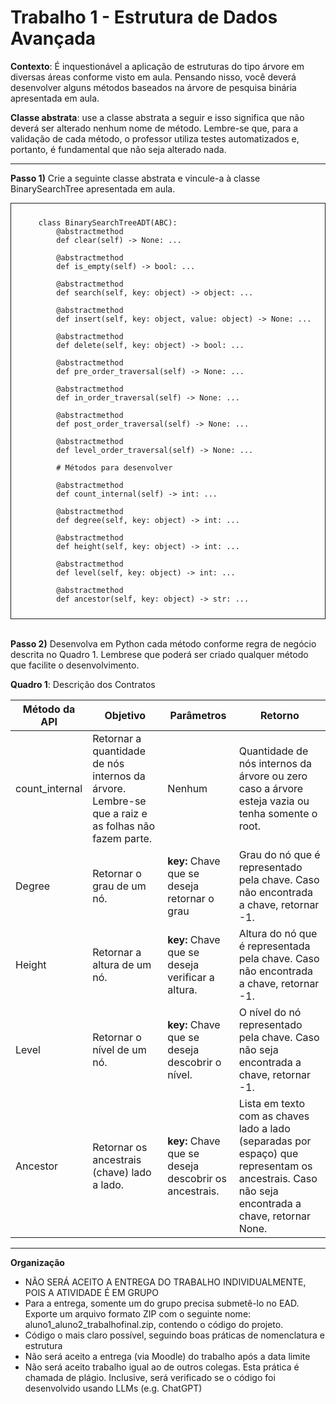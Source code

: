 # Trabalho 1 -  Estrutura de Dados Avançada


**Contexto**: É inquestionável a aplicação de estruturas do tipo árvore em diversas áreas conforme visto em
aula. Pensando nisso, você deverá desenvolver alguns métodos baseados na árvore de pesquisa binária
apresentada em aula.

**Classe abstrata**: use a classe abstrata a seguir e isso significa que não deverá ser alterado nenhum nome
de método. Lembre-se que, para a validação de cada método, o professor utiliza testes automatizados e,
portanto, é fundamental que não seja alterado nada.

<hr/>

**Passo 1)** Crie a seguinte classe abstrata e vincule-a à classe BinarySearchTree apresentada em aula.

<div style="border: 1px solid; padding: 10px 15px">

```
    class BinarySearchTreeADT(ABC):
        @abstractmethod
        def clear(self) -> None: ...

        @abstractmethod
        def is_empty(self) -> bool: ...

        @abstractmethod
        def search(self, key: object) -> object: ...

        @abstractmethod
        def insert(self, key: object, value: object) -> None: ...

        @abstractmethod
        def delete(self, key: object) -> bool: ...

        @abstractmethod
        def pre_order_traversal(self) -> None: ...

        @abstractmethod
        def in_order_traversal(self) -> None: ...

        @abstractmethod
        def post_order_traversal(self) -> None: ...

        @abstractmethod
        def level_order_traversal(self) -> None: ...

        # Métodos para desenvolver

        @abstractmethod
        def count_internal(self) -> int: ...

        @abstractmethod
        def degree(self, key: object) -> int: ...

        @abstractmethod
        def height(self, key: object) -> int: ...

        @abstractmethod
        def level(self, key: object) -> int: ...

        @abstractmethod
        def ancestor(self, key: object) -> str: ...

```
</div>
<br/>

**Passo 2)** Desenvolva em Python cada método conforme regra de negócio descrita no Quadro 1. Lembrese que poderá ser criado qualquer método que facilite o desenvolvimento.

**Quadro 1**: Descrição dos Contratos

| Método da API | Objetivo | Parâmetros | Retorno |
| ------------- | -------- | ---------- | ------- |
| count_internal | Retornar a quantidade de nós internos da árvore. Lembre-se que a raiz e as folhas não fazem parte. | Nenhum | Quantidade de nós internos da árvore ou zero caso a árvore esteja vazia ou tenha somente o root. |
| Degree | Retornar o grau de um nó. | **key:** Chave que se deseja retornar o grau | Grau do nó que é representado pela chave. Caso não encontrada a chave, retornar -1. |
| Height | Retornar a altura de um nó. | **key:** Chave que se deseja verificar a altura. | Altura do nó que é representada pela chave. Caso não encontrada a chave, retornar -1. |
| Level | Retornar o nível de um nó. | **key:** Chave que se deseja descobrir o nível. | O nível do nó representado pela chave. Caso não seja encontrada a chave, retornar -1. |
| Ancestor | Retornar os ancestrais (chave) lado a lado. | **key:** Chave que se deseja descobrir os ancestrais. | Lista em texto com as chaves lado a lado (separadas por espaço) que representam os ancestrais. Caso não seja encontrada a chave, retornar None. |

<hr/>

**Organização**

- NÃO SERÁ ACEITO A ENTREGA DO TRABALHO INDIVIDUALMENTE, POIS A ATIVIDADE É EM GRUPO
- Para a entrega, somente um do grupo precisa submetê-lo no EAD. Exporte um arquivo formato ZIP com o seguinte nome: aluno1_aluno2_trabalhofinal.zip, contendo o código do projeto.
- Código o mais claro possível, seguindo boas práticas de nomenclatura e estrutura
- Não será aceito a entrega (via Moodle) do trabalho após a data limite
- Não será aceito trabalho igual ao de outros colegas. Esta prática é chamada de plágio. Inclusive, será verificado se o código foi desenvolvido usando LLMs (e.g. ChatGPT)

